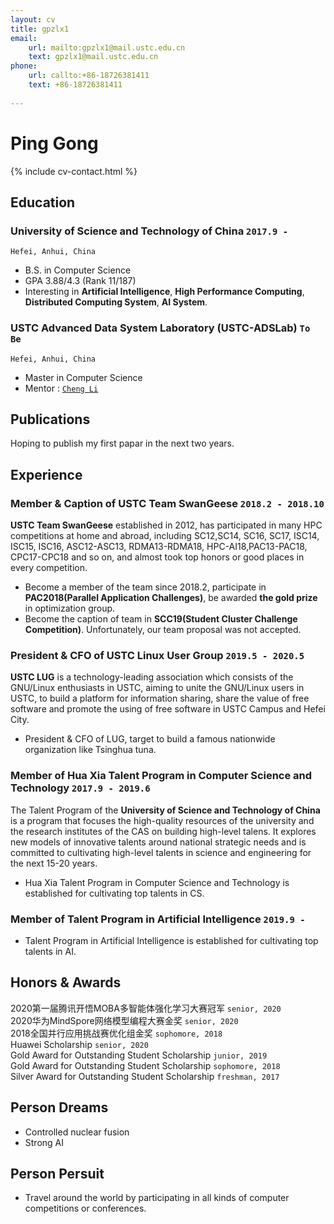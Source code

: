 ```yaml
---
layout: cv
title: gpzlx1
email: 
    url: mailto:gpzlx1@mail.ustc.edu.cn
    text: gpzlx1@mail.ustc.edu.cn
phone: 
    url: callto:+86-18726381411
    text: +86-18726381411
    
---
```

# Ping __Gong__

<!--
include contact information from the front matter
Supported arguments:
    - homepage: url, text
    - phone
    - email
-->
{% include cv-contact.html %}

## Education

### __University of Science and Technology of China__ `2017.9 -`
```
Hefei, Anhui, China
```
- B.S. in Computer Science
- GPA 3.88/4.3 (Rank 11/187)
- Interesting in __Artificial Intelligence__, __High Performance Computing__, __Distributed Computing System__, __AI System__.

### USTC Advanced Data System Laboratory (USTC-ADSLab) `To Be`
```
Hefei, Anhui, China
```
- Master in Computer Science
- Mentor : [`Cheng Li`](http://staff.ustc.edu.cn/~chengli7/)

## Publications

Hoping to publish my first papar in the next two years.



## Experience

### __Member & Caption of USTC Team SwanGeese__ `2018.2 - 2018.10`

__USTC Team SwanGeese__ established in 2012, has participated in many HPC competitions at home and abroad, including SC12,SC14, SC16, SC17, ISC14, ISC15, ISC16, ASC12-ASC13, RDMA13-RDMA18, HPC-AI18,PAC13-PAC18, CPC17-CPC18 and so on, and almost took top honors or good places in every competition.
- Become a member of the team since 2018.2, participate in __PAC2018(Parallel Application Challenges)__, be awarded __the gold prize__ in optimization group.
- Become the caption of team in __SCC19(Student Cluster Challenge Competition)__. Unfortunately, our team proposal was not accepted.


### __President & CFO of USTC Linux User Group__  `2019.5 - 2020.5`

__USTC LUG__ is a technology-leading association which consists of the GNU/Linux enthusiasts in USTC, aiming to unite the GNU/Linux users in USTC, to build a platform for information sharing, share the value of free software and promote the using of free software in USTC Campus and Hefei City.
- President & CFO of LUG, target to build a famous nationwide organization like Tsinghua tuna.


### __Member of Hua Xia Talent Program in Computer Science and Technology__ `2017.9 - 2019.6`
The Talent Program of the __University of Science and Technology of China__ is a program that focuses the high-quality resources of the university and the research institutes of the CAS on building high-level talens. It explores new models of innovative talents around national strategic needs and is committed to cultivating high-level talents in science and engineering for the next 15-20 years.

- Hua Xia Talent Program in Computer Science and Technology is established for cultivating top talents in CS.

### __Member of Talent Program in Artificial Intelligence__ `2019.9 -`

- Talent Program in Artificial Intelligence is established for cultivating top talents in AI.

## Honors & Awards
2020第一届腾讯开悟MOBA多智能体强化学习大赛冠军 `senior, 2020` <br>
2020华为MindSpore网络模型编程大赛金奖 `senior, 2020` <br>
2018全国并行应用挑战赛优化组金奖 `sophomore, 2018` <br>
Huawei Scholarship `senior, 2020` <br>
Gold Award for Outstanding Student Scholarship `junior, 2019` <br>
Gold Award for Outstanding Student Scholarship `sophomore, 2018` <br>
Silver Award for Outstanding Student Scholarship `freshman, 2017` <br>

## Person Dreams

- Controlled nuclear fusion
- Strong AI


## Person Persuit

- Travel around the world by participating in all kinds of computer competitions or conferences.

<!-- ### Footer
Last updated: Apr 2021 
-->

